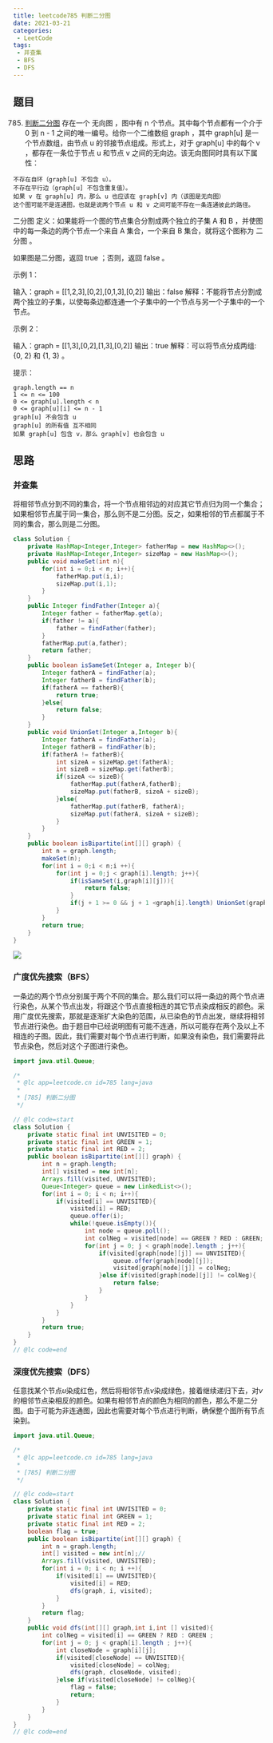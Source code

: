 ```yaml
---
title: leetcode785 判断二分图
date: 2021-03-21
categories:
 - LeetCode
tags:
 - 并查集
 - BFS
 - DFS
---
```


## 题目
785. [判断二分图](https://leetcode-cn.com/problems/is-graph-bipartite/)
存在一个 无向图 ，图中有 n 个节点。其中每个节点都有一个介于 0 到 n - 1 之间的唯一编号。给你一个二维数组 graph ，其中 graph[u] 是一个节点数组，由节点 u 的邻接节点组成。形式上，对于 graph[u] 中的每个 v ，都存在一条位于节点 u 和节点 v 之间的无向边。该无向图同时具有以下属性：

    不存在自环（graph[u] 不包含 u）。
    不存在平行边（graph[u] 不包含重复值）。
    如果 v 在 graph[u] 内，那么 u 也应该在 graph[v] 内（该图是无向图）
    这个图可能不是连通图，也就是说两个节点 u 和 v 之间可能不存在一条连通彼此的路径。

二分图 定义：如果能将一个图的节点集合分割成两个独立的子集 A 和 B ，并使图中的每一条边的两个节点一个来自 A 集合，一个来自 B 集合，就将这个图称为 二分图 。

如果图是二分图，返回 true ；否则，返回 false 。

 

示例 1：

输入：graph = [[1,2,3],[0,2],[0,1,3],[0,2]]
输出：false
解释：不能将节点分割成两个独立的子集，以使每条边都连通一个子集中的一个节点与另一个子集中的一个节点。

示例 2：

输入：graph = [[1,3],[0,2],[1,3],[0,2]]
输出：true
解释：可以将节点分成两组: {0, 2} 和 {1, 3} 。

 

提示：

    graph.length == n
    1 <= n <= 100
    0 <= graph[u].length < n
    0 <= graph[u][i] <= n - 1
    graph[u] 不会包含 u
    graph[u] 的所有值 互不相同
    如果 graph[u] 包含 v，那么 graph[v] 也会包含 u

## 思路

### 并查集

将相邻节点分到不同的集合，将一个节点相邻边的对应其它节点归为同一个集合；如果相邻节点属于同一集合，那么则不是二分图。反之，如果相邻的节点都属于不同的集合，那么则是二分图。

```java
class Solution {
    private HashMap<Integer,Integer> fatherMap = new HashMap<>();
    private HashMap<Integer,Integer> sizeMap = new HashMap<>();
    public void makeSet(int n){
        for(int i = 0;i < n; i++){
            fatherMap.put(i,i);
            sizeMap.put(i,1);
        }
    }
    public Integer findFather(Integer a){
        Integer father = fatherMap.get(a);
        if(father != a){
            father = findFather(father);
        }
        fatherMap.put(a,father);
        return father;
    }
    public boolean isSameSet(Integer a, Integer b){
        Integer fatherA = findFather(a);
        Integer fatherB = findFather(b);
        if(fatherA == fatherB){
            return true;
        }else{
            return false;
        }
    }
    public void UnionSet(Integer a,Integer b){
        Integer fatherA = findFather(a);
        Integer fatherB = findFather(b);
        if(fatherA != fatherB){
            int sizeA = sizeMap.get(fatherA);
            int sizeB = sizeMap.get(fatherB);
            if(sizeA <= sizeB){
                fatherMap.put(fatherA,fatherB);
                sizeMap.put(fatherB, sizeA + sizeB);
            }else{
                fatherMap.put(fatherB, fatherA);
                sizeMap.put(fatherA, sizeA + sizeB);
            }
        }
    }
    public boolean isBipartite(int[][] graph) {
        int n = graph.length;
        makeSet(n);
        for(int i = 0;i < n;i ++){
            for(int j = 0;j < graph[i].length; j++){
                if(isSameSet(i,graph[i][j])){
                    return false;
                }
                if(j + 1 >= 0 && j + 1 <graph[i].length) UnionSet(graph[i][j],graph[i][j + 1]);
            }
        }
        return true;
    }
}
```

![](https://i.loli.net/2021/03/21/BGVk8pgnTQJR63O.png)



### 广度优先搜索（BFS）

一条边的两个节点分别属于两个不同的集合。那么我们可以将一条边的两个节点进行染色，从某个节点出发，将跟这个节点直接相连的其它节点染成相反的颜色。采用广度优先搜索，那就是逐渐扩大染色的范围，从已染色的节点出发，继续将相邻节点进行染色。由于题目中已经说明图有可能不连通，所以可能存在两个及以上不相连的子图。因此，我们需要对每个节点进行判断，如果没有染色，我们需要将此节点染色，然后对这个子图进行染色。

```java
import java.util.Queue;

/*
 * @lc app=leetcode.cn id=785 lang=java
 *
 * [785] 判断二分图
 */

// @lc code=start
class Solution {
    private static final int UNVISITED = 0;
    private static final int GREEN = 1;
    private static final int RED = 2;
    public boolean isBipartite(int[][] graph) {
        int n = graph.length;
        int[] visited = new int[n];
        Arrays.fill(visited, UNVISITED);
        Queue<Integer> queue = new LinkedList<>();
        for(int i = 0; i < n; i++){
            if(visited[i] == UNVISITED){
                visited[i] = RED;
                queue.offer(i);
                while(!queue.isEmpty()){
                    int node = queue.poll();
                    int colNeg = visited[node] == GREEN ? RED : GREEN;
                    for(int j = 0; j < graph[node].length ; j++){
                        if(visited[graph[node][j]] == UNVISITED){
                            queue.offer(graph[node][j]);
                            visited[graph[node][j]] = colNeg;
                        }else if(visited[graph[node][j]] != colNeg){
                            return false;
                        }
                    }
                }
            }
        }
        return true;
    }
}
// @lc code=end
```

### 深度优先搜索（DFS）

任意找某个节点$u$染成红色，然后将相邻节点$v$染成绿色，接着继续递归下去，对$v$的相邻节点染相反的颜色。如果有相邻节点的颜色为相同的颜色，那么不是二分图。由于可能为非连通图，因此也需要对每个节点进行判断，确保整个图所有节点染到。

```java
import java.util.Queue;

/*
 * @lc app=leetcode.cn id=785 lang=java
 *
 * [785] 判断二分图
 */

// @lc code=start
class Solution {
    private static final int UNVISITED = 0;
    private static final int GREEN = 1;
    private static final int RED = 2;
    boolean flag = true;
    public boolean isBipartite(int[][] graph) {
        int n = graph.length;
        int[] visited = new int[n];//
        Arrays.fill(visited, UNVISITED);
        for(int i = 0; i < n; i ++){
            if(visited[i] == UNVISITED){
                visited[i] = RED;
                dfs(graph, i, visited);
            }
        }
        return flag;
    }
    public void dfs(int[][] graph,int i,int [] visited){
        int colNeg = visited[i] == GREEN ? RED : GREEN ;
        for(int j = 0; j < graph[i].length ; j++){
            int closeNode = graph[i][j];
            if(visited[closeNode] == UNVISITED){
                visited[closeNode] = colNeg;
                dfs(graph, closeNode, visited);
            }else if(visited[closeNode] != colNeg){
                flag = false;
                return;
            }
        }
    }
}
// @lc code=end
```

